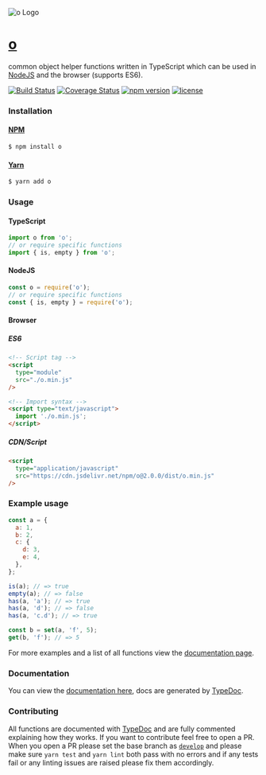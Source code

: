 ![o Logo](https://unpkg.com/o@1.1.3/logo.png)

# [o](https://github.com/hammy2899/o)
common object helper functions written in TypeScript which can be used in [NodeJS](https://nodejs.org/en/) and the browser (supports ES6).

[![Build Status](https://travis-ci.org/hammy2899/o.svg?branch=master)](https://travis-ci.org/hammy2899/o)
[![Coverage Status](https://coveralls.io/repos/github/hammy2899/o/badge.svg?branch=master)](https://coveralls.io/github/hammy2899/o?branch=master)
[![npm version](https://img.shields.io/npm/v/o.svg)](https://www.npmjs.com/package/o)
[![license](https://img.shields.io/github/license/hammy2899/o.svg)](https://github.com/hammy2899/o/blob/master/LICENSE.md)


### Installation

#### [NPM](https://npmjs.com)
```bash
$ npm install o
```

#### [Yarn](https://yarnpkg.com)
```bash
$ yarn add o
```

### Usage

#### TypeScript
```typescript
import o from 'o';
// or require specific functions
import { is, empty } from 'o';
```

#### NodeJS
```javascript
const o = require('o');
// or require specific functions
const { is, empty } = require('o');
```

#### Browser

##### ES6
```html
<!-- Script tag -->
<script
  type="module"
  src="./o.min.js"
/>

<!-- Import syntax -->
<script type="text/javascript">
  import './o.min.js';
</script>
```

##### CDN/Script
```html
<script
  type="application/javascript"
  src="https://cdn.jsdelivr.net/npm/o@2.0.0/dist/o.min.js"
/>
```

### Example usage

```javascript
const a = {
  a: 1,
  b: 2,
  c: {
    d: 3,
    e: 4,
  },
};

is(a); // => true
empty(a); // => false
has(a, 'a'); // => true
has(a, 'd'); // => false
has(a, 'c.d'); // => true

const b = set(a, 'f', 5);
get(b, 'f'); // => 5
```

For more examples and a list of all functions view the [documentation page](https://o.hammy2899.dev).

### Documentation

You can view the [documentation here](https://o.hammy2899.dev), docs are generated by [TypeDoc](https://typedoc.org).

### Contributing

All functions are documented with [TypeDoc](https://typedoc.org) and are fully commented explaining how they works. If you want to
contribute feel free to open a PR. When you open a PR please set the base branch as [`develop`](https://github.com/hammy2899/o/tree/develop) and please make sure `yarn test` and `yarn lint` both pass
with no errors and if any tests fail or any linting issues are raised please fix them accordingly.
